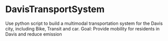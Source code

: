 # DavisTransportSystem
Use python script to build a multimodal transportation system for the Davis city, including Bike, Transit and car.
Goal: Provide mobility for residents in Davis and reduce emission

